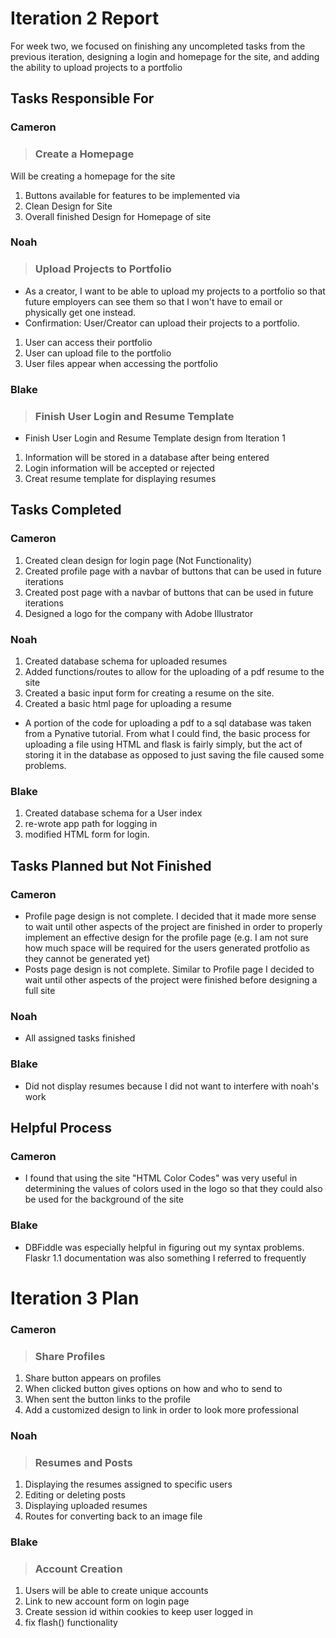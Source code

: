 # Iteration 2 Report

For week two, we focused on finishing any uncompleted tasks from the previous iteration, designing a login and homepage for the site, and adding the ability to upload projects to a portfolio 


## Tasks Responsible For 

### Cameron
 
 > ### Create a Homepage
 Will be creating a homepage for the site
 
 1. Buttons available for features to be implemented via
 2. Clean Design for Site
 3. Overall finished Design for Homepage of site

### Noah
 
 > ### Upload Projects to Portfolio
 - As a creator, I want to be able to upload my projects to a portfolio so that future employers can see them so that I won't have to email or physically get one instead.
 - Confirmation: User/Creator can upload their projects to a portfolio.

 1. User can access their portfolio
 2. User can upload file to the portfolio
 3. User files appear when accessing the portfolio

### Blake
 
 > ### Finish User Login and Resume Template
 - Finish User Login and Resume Template design from Iteration 1

 1. Information will be stored in a database after being entered
 2. Login information will be accepted or rejected
 3. Creat resume template for displaying resumes


## Tasks Completed

### Cameron 

 1. Created clean design for login page (Not Functionality)
 2. Created profile page with a navbar of buttons that can be used in future iterations
 3. Created post page with a navbar of buttons that can be used in future iterations
 4. Designed a logo for the company with Adobe Illustrator 

### Noah

 1. Created database schema for uploaded resumes
 2. Added functions/routes to allow for the uploading of a pdf resume to the site
 3. Created a basic input form for creating a resume on the site. 
 4. Created a basic html page for uploading a resume

- A portion of the code for uploading a pdf to a sql database was taken from a Pynative tutorial. From what I could find, the basic process for uploading a file using HTML and flask is fairly simply, but the act of storing it in the database as opposed to just saving the file caused some problems.

### Blake

 1. Created database schema for a User index
 2. re-wrote app path for logging in
 3. modified HTML form for login.


## Tasks Planned but Not Finished

### Cameron 

 - Profile page design is not complete. I decided that it made more sense to wait until other aspects of the project are finished in order to properly implement an effective design for the profile page (e.g. I am not sure how much space will be required for the users generated protfolio as they cannot be generated yet)
 - Posts page design is not complete. Similar to Profile page I decided to wait until other aspects of the project were finished before designing a full site

### Noah

 - All assigned tasks finished

### Blake

 - Did not display resumes because I did not want to interfere with noah's work

## Helpful Process

### Cameron

 - I found that using the site "HTML Color Codes" was very useful in determining the values of colors used in the logo so that they could also be used for the background of the site

### Blake

 - DBFiddle was especially helpful in figuring out my syntax problems. Flaskr 1.1 documentation was also something I referred to frequently 

# Iteration 3 Plan

### Cameron
 
 > ### Share Profiles

 1. Share button appears on profiles
 2. When clicked button gives options on how and who to send to
 3. When sent the button links to the profile
 4. Add a customized design to link in order to look more professional

### Noah
 
 > ### Resumes and Posts

 1. Displaying the resumes assigned to specific users
 2. Editing or deleting posts 
 3. Displaying uploaded resumes
 4. Routes for converting back to an image file

### Blake
 
 > ### Account Creation

 1. Users will be able to create unique accounts
 2. Link to new account form on login page 
 3. Create session id within cookies to keep user logged in
 4. fix flash() functionality
